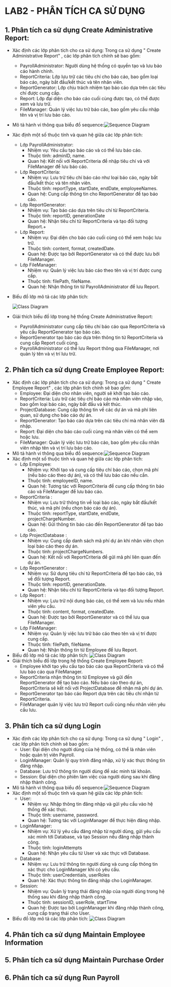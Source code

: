 # LAB2 - PHÂN TÍCH CA SỬ DỤNG

## 1. Phân tích ca sử dụng Create Administrative Report:
- Xác định các lớp phân tích cho ca sử dụng: Trong ca sử dụng " Create Administrative Report" , các lớp phân tích chính sẽ bao gồm:
  + PayrollAdministrator: Người dùng hệ thống có quyền tạo và lưu báo cáo hành chính.
  + ReportCriteria: Lớp lưu trữ các tiêu chí cho báo cáo, bao gồm loại báo cáo, ngày bắt đầu/kết thúc và tên nhân viên.
  + ReportGenerator: Lớp chịu trách nhiệm tạo báo cáo dựa trên các tiêu chí được cung cấp.
  + Report: Lớp đại diện cho báo cáo cuối cùng được tạo, có thể được xem và lưu trữ.
  + FileManager: Quản lý việc lưu trữ báo cáo, bao gồm yêu cầu nhập tên và vị trí lưu báo cáo.

- Mô tả hành vi thông qua biểu đồ sequence:![Sequence Diagram](https://www.planttext.com/api/plantuml/png/T9B1IWCn48RlUOgX9ptu0ZsKbe9wK2dYnMFS3TrWcfGaM-ZPauW7tq0H4GeBUdHpy13nFV84leAJhMopBLucCCpt__CF-N6VGsEfjkLC47FD9MXb612QMQMXDw5BhOI0KJxZaXkhARPxG0sCuW0XpGC70pXdSwNjM7FBDAVGXqk_AY4BzMi9DjHF2guybWmBsPfjwICcMUE0-BYKquY_pC7oHghmrOx6XcX5aBte-a4Ut3i5g_rA9c9_4f5Sf-Z3CG_k1cUAuEuI_kl1Fwz3RF8USi5EgQHJfhjXnVTRcR1xrdyiqI-uUxbFKYhnFIj2NM7GkE32Fy8Y-kE-LQFsdsbweXroswezpabtFuHKuXSNlSN0s9058KCcy_WpVW400F__0m00)
- Xác định một số thuộc tính và quan hệ giữa các lớp phân tích:
  + Lớp PayrollAdministrator:
    * Nhiệm vụ: Yêu cầu tạo báo cáo và có thể lưu báo cáo.
    * Thuộc tính: adminID, name.
    * Quan hệ: Kết nối với ReportCriteria để nhập tiêu chí và với FileManager để lưu báo cáo.
  + Lớp ReportCriteria:
    * Nhiệm vụ: Lưu trữ tiêu chí báo cáo như loại báo cáo, ngày bắt đầu/kết thúc và tên nhân viên.
    * Thuộc tính: reportType, startDate, endDate, employeeNames.
    * Quan hệ: Cung cấp thông tin cho ReportGenerator để tạo báo cáo.
  + Lớp ReportGenerator:
    * Nhiệm vụ: Tạo báo cáo dựa trên tiêu chí từ ReportCriteria.
    * Thuộc tính: reportID, generationDate
    * Quan hệ: Nhận tiêu chí từ ReportCriteria và tạo đối tượng Report.+ 
  + Lớp Report:
    * Nhiệm vụ: Đại diện cho báo cáo cuối cùng có thể xem hoặc lưu trữ.
    * Thuộc tính: content, format, createdDate.
    * Quan hệ: Được tạo bởi ReportGenerator và có thể được lưu bởi FileManager.
  + Lớp FileManager:
    * Nhiệm vụ: Quản lý việc lưu báo cáo theo tên và vị trí được cung cấp.
    * Thuộc tính: filePath, fileName.
    * Quan hệ: Nhận thông tin từ PayrollAdministrator để lưu Report.
- Biểu đồ lớp mô tả các lớp phân tích:

  ![Class Diagram](https://www.planttext.com/api/plantuml/png/X59BRi8m4DtFANo1NA6Y8W9r0KA82uoI0IpiSJIUBgAg9-k28_KA1CUGr6hLtPlFUpDlxE-lwo8gYhvx1_5YsKY818t36CqEUmdElRRUieqgg47C1nXJ6Rpdtkg46Jt19sJIdheWkXIh91PpkwJaeUyeXMbYZJf6nEs4VUT2JxGTD6CfkYQc-HAZQjxYD1Pju2HMK3EZ2Qp4cl0nYCSHDa83f_r9N5b76sGyqMFUSSZiKC_FO9kT_tgegdefZW75RQQEfpCedKuz_qtvkpvp0dDNCouiXbUu_u4R0000__y30000)
- Giải thích biểu đồ lớp trong hệ thống Create Administrative Report:
  + PayrollAdministrator cung cấp tiêu chí báo cáo qua ReportCriteria và yêu cầu ReportGenerator tạo báo cáo.
  + ReportGenerator tạo báo cáo dựa trên thông tin từ ReportCriteria và cung cấp Report cuối cùng.
  + PayrollAdministrator có thể lưu Report thông qua FileManager, nơi quản lý tên và vị trí lưu trữ.
## 2. Phân tích ca sử dụng Create Employee Report:
- Xác định các lớp phân tích cho ca sử dụng: Trong ca sử dụng " Create Employee Report" , các lớp phân tích chính sẽ bao gồm:
  + Employee: Đại diện cho nhân viên, người sẽ khởi tạo báo cáo.
  + ReportCriteria: Lưu trữ các tiêu chí báo cáo mà nhân viên nhập vào, bao gồm loại báo cáo, ngày bắt đầu và kết thúc.
  + ProjectDatabase: Cung cấp thông tin về các dự án và mã phí liên quan, sử dụng cho báo cáo dự án.
  + ReportGenerator: Tạo báo cáo dựa trên các tiêu chí mà nhân viên đã nhập.
  + Report: Đại diện cho báo cáo cuối cùng mà nhân viên có thể xem hoặc lưu.
  + FileManager: Quản lý việc lưu trữ báo cáo, bao gồm yêu cầu nhân viên nhập tên và vị trí lưu báo cáo.
- Mô tả hành vi thông qua biểu đồ sequence:![Sequence Diagram](https://www.planttext.com/api/plantuml/png/T9AzJiCm58LtFyLLftRW1HXGKVaR0274mkWcLXD8xCXsAdLcGeY1Do122AbI91X9XWv6l8UVW5VWEgtoHraSwShVEUSUvwTSZPMcKgTnHDHjo44AnGZrj90mE8oJI2mO6m1LiEzcX5GVsDc3IvO8gISor4o657RXsYnJy6pnbeAsHIPWQl3my22zkqXVI773F7r0DPrInH2Vf7pcyDS4VCe3K2Rp0eZD2oI1oS6tvGUOZCEGssA5He4j7tdZKLyOaRxsjh0deItlE6XKUTZcjoNoUdBCE9FKTT29hCDgUvUqltP3r2B8NdKhgk9JqD8iUKji8-78TV6zv0t_zOJ9gzwR9peA8tP6EPqnsNsVwFizRR53RJuNcqP7f4srVCy3M-Iug0iuDyymT_wODw_K_ZDjL_I7x5lLvPnsyo4aMdukw3qkZ0CU439ct7U_xoy0003__mC0)
- Xác định một số thuộc tính và quan hệ giữa các lớp phân tích:
  + Lớp Employee:
    * Nhiệm vụ: Khởi tạo và cung cấp tiêu chí báo cáo, chọn mã phí (nếu báo cáo theo dự án), và có thể lưu báo cáo nếu cần.
    * Thuộc tính: employeeID, name.
    * Quan hệ: Tương tác với ReportCriteria để cung cấp thông tin báo cáo và FileManager để lưu báo cáo.
  + ReportCriteria :
    * Nhiệm vụ: Lưu trữ thông tin về loại báo cáo, ngày bắt đầu/kết thúc, và mã phí (nếu chọn báo cáo dự án).
    * Thuộc tính: reportType, startDate, endDate, projectChargeNumber.
    * Quan hệ: Gửi thông tin báo cáo đến ReportGenerator để tạo báo cáo.
   + Lớp ProjectDatabase :
     * Nhiệm vụ: Cung cấp danh sách mã phí dự án khi nhân viên chọn loại báo cáo theo dự án.
     * Thuộc tính: projectChargeNumbers.
     * Quan hệ: Kết nối với ReportCriteria để gửi mã phí liên quan đến dự án.
   + Lớp ReportGenerator :
     * Nhiệm vụ: Sử dụng tiêu chí từ ReportCriteria để tạo báo cáo, trả về đối tượng Report.
     * Thuộc tính: reportID, generationDate.
     * Quan hệ: Nhận tiêu chí từ ReportCriteria và tạo đối tượng Report.
   + Lớp Report :
     * Nhiệm vụ: Lưu trữ nội dung báo cáo, có thể xem và lưu nếu nhân viên yêu cầu.
     * Thuộc tính: content, format, createdDate.
     * Quan hệ: Được tạo bởi ReportGenerator và có thể lưu qua FileManager.
   + Lớp FileManager:
     * Nhiệm vụ: Quản lý việc lưu trữ báo cáo theo tên và vị trí được cung cấp.
     * Thuộc tính: filePath, fileName.
     * Quan hệ: Nhận thông tin từ Employee để lưu Report.
- Biểu đồ lớp mô tả các lớp phân tích:
    ![Class Diagram](https://www.planttext.com/api/plantuml/png/R591Ri8m4Bpx5Vv0lb0XGLjnA48L7rZ24Dp6ThHU3gZgothWINoXmJ4ciNBR6S_kUCU-_LqNGOZbR5iLletJx0DKtL88-jLshRy0-aTfNMaak5v5wCX2_Qga_KJdMPPi16meTN0aTvSE4KQZ5Sc0u0wvxjX_ePRbYRZ1vcptu7BqEnoOnFDaThfBCnmQx-B8tBeTvlOaxIay5fbn2wLTajRU2Pp4-kZPqb3MZDxdC3LxCoq-o563nnsFFRCbEMMmIPdbPAlgfOXE5Ka-5Ja1LIRorCnr5o7CcK-vqI9glDH8hnRzyzt_p3y0003__mC0)
- Giải thích biểu đồ lớp trong hệ thống Create Employee Report:
  + Employee khởi tạo yêu cầu tạo báo cáo qua ReportCriteria và có thể lưu báo cáo qua FileManager.
  + ReportCriteria nhận thông tin từ Employee và gửi đến ReportGenerator để tạo báo cáo. Nếu báo cáo theo dự án, ReportCriteria sẽ kết nối với ProjectDatabase để nhận mã phí dự án.
  + ReportGenerator tạo báo cáo Report dựa trên các tiêu chí nhận từ ReportCriteria.
  + FileManager quản lý việc lưu trữ Report cuối cùng nếu nhân viên yêu cầu lưu. 
## 3. Phân tích ca sử dụng Login
- Xác định các lớp phân tích cho ca sử dụng: Trong ca sử dụng " Login" , các lớp phân tích chính sẽ bao gồm:
  + User: Đại diện cho người dùng của hệ thống, có thể là nhân viên hoặc quản trị viên Payroll.
  + LoginManager: Quản lý quy trình đăng nhập, xử lý xác thực thông tin đăng nhập.
  + Database: Lưu trữ thông tin người dùng để xác minh tài khoản.
  + Session: Đại diện cho phiên làm việc của người dùng sau khi đăng nhập thành công.
- Mô tả hành vi thông qua biểu đồ sequence:![Sequence Diagram](https://www.planttext.com/api/plantuml/png/PD2nJiCm40RWtKznwjGEVO4Eg4XiG1T0OdKJox5epi7d57O6PXu0AHKR4X832ydGmHNluIVW5JWJ5LfrEbi-V_VhlhlrbBnqlYuNWcuCWhEaXCoyTJ2u8kK680cEqrs8tmBZ8pYpsk2vHAcLWmdCYjY-LU2By84QF2kRfyq37x5_6DOCeImLB4C3bIIwiouVYJs6sHFfvLoIOl8wh38e3HQxAkglzzWz6yZ39shnrpu-Z7GQsxM7spgsBt2_jGu6NYWYOv7xBsExib0L9hmYB49JmjB4xZ638R9K_nifJyCbIwb6OYka2FrwsEeJpmEB-ulO_Il4L66Uzlu3003__mC0)
- Xác định một số thuộc tính và quan hệ giữa các lớp phân tích:
  + User:
    * Nhiệm vụ: Nhập thông tin đăng nhập và gửi yêu cầu vào hệ thống để xác thực.
    * Thuộc tính: username, password.
    * Quan hệ: Tương tác với LoginManager để thực hiện đăng nhập.
  + LoginManager:
    * Nhiệm vụ: Xử lý yêu cầu đăng nhập từ người dùng, gửi yêu cầu xác minh tới Database, và tạo Session nếu đăng nhập thành công.
    * Thuộc tính: loginAttempts
    * Quan hệ: Nhận yêu cầu từ User và xác thực với Database.
  + Database:
    * Nhiệm vụ: Lưu trữ thông tin người dùng và cung cấp thông tin xác thực cho LoginManager khi có yêu cầu.
    * Thuộc tính: userCredentials, userRoles
    * Quan hệ: Xác thực thông tin đăng nhập cho LoginManager.
  + Session:
    * Nhiệm vụ: Quản lý trạng thái đăng nhập của người dùng trong hệ thống sau khi đăng nhập thành công.
    * Thuộc tính: sessionID, userRole, startTime
    * Quan hệ: Được tạo bởi LoginManager khi đăng nhập thành công, cung cấp trạng thái cho User.
- Biểu đồ lớp mô tả các lớp phân tích:
    ![Class Diagram](https://www.planttext.com/api/plantuml/png/P93D3S8m38NldY8BT0LKH2z8SE5d04EjAY9rgjXL3uZ9E30IAv2qfRJYPlkzPt_9-_dAHJ5eMpkGcsKJl11S7OgOir0mTp0cCsqi6MlgcoQAdGybF61qxdnbUO-CrPHmQRHMfRfH-JaBLBoWq6pl9b19h1QTJBE3TpHB7Kd4UXv3CdJROc4VfFIMausWCTlpPzbgWGSBrgH-aVwLyIn0Jboc7_e0003__mC0)
## 4. Phân tích ca sử dụng Maintain Employee Information

## 5. Phân tích ca sử dụng Maintain Purchase Order

## 6. Phân tích ca sử dụng Run Payroll
